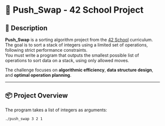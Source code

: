 # 🔄 Push_Swap - 42 School Project

## 📖 Description

**Push_Swap** is a sorting algorithm project from the [42 School](https://42.fr) curriculum.  
The goal is to sort a stack of integers using a limited set of operations, following strict performance constraints.  
You must write a program that outputs the smallest possible list of operations to sort data on a stack, using only allowed moves.

The challenge focuses on **algorithmic efficiency**, **data structure design**, and **optimal operation planning**.

---

## 📦 Project Overview

The program takes a list of integers as arguments:

```bash
./push_swap 3 2 1

